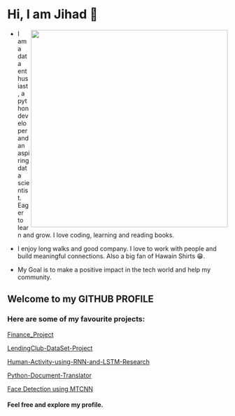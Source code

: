 
# Hi, I am Jihad 👋
<img align="right" height="auto" width="450px" src="https://giffiles.alphacoders.com/174/174807.gif" />

* I am a data enthusiast, a python developer and an aspiring data scientist. Eager to learn and grow. I love coding, learning and reading books.

* I enjoy long walks and good company. I love to work with people and build meaningful connections. Also a big fan of Hawain Shirts 😁. 

* My Goal is to make a positive impact in the tech world and help my community. 

## Welcome to my GITHUB PROFILE

### Here are some of my favourite projects: 
[Finance_Project](https://github.com/Jihad-R/Finance_Exploratory_Analysis_Project/blob/master/03-Finance%20Project.ipynb)

[LendingClub-DataSet-Project](https://github.com/Jihad-R/LendingClub-DataSet-Project/blob/master/LendingClub%20DataSet-Building%20a%20classification%20model%20using%20Keras%20API-Tensorflow.ipynb)

[Human-Activity-using-RNN-and-LSTM-Research](https://github.com/Jihad-R/Human-Activity-using-RNN-and-LSTM-Research-/blob/master/ML%20Group%202%20Project%20Report.pdf)

[Python-Document-Translator](https://github.com/Jihad-R/Python-Document-Translator-/blob/master/Translator.py) 

[Face Detection using MTCNN](https://github.com/Jihad-R/Face-Detection-Using-Deep-Learning-MTCNN-)
#### Feel free and explore my profile.
